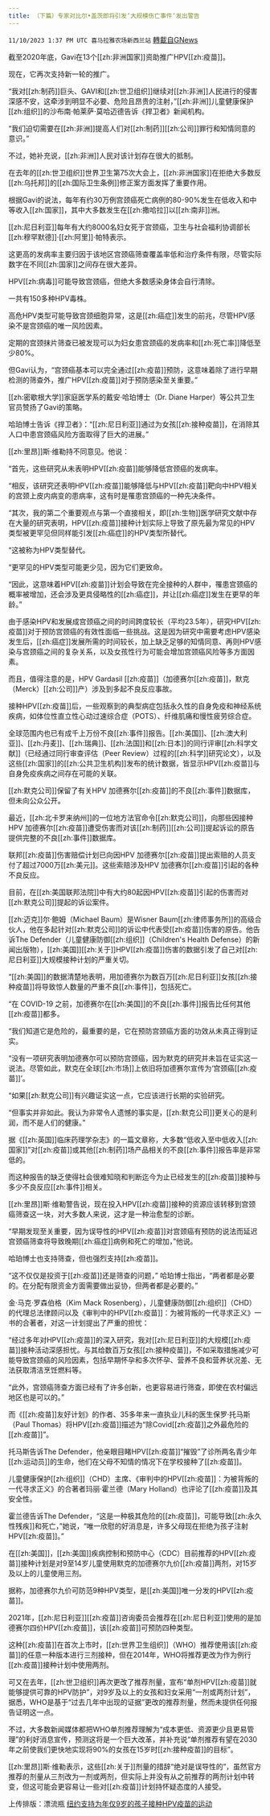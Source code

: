 ```yaml
---
title: （下篇）专家对比尔•盖茨即将引发‘大规模伤亡事件‘发出警告
---
```

`11/10/2023 1:37 PM UTC 喜马拉雅农场新西兰站` [轉載自GNews](https://gnews.org/articles/1956028)

截至2020年底，Gavi在13个[[zh:非洲国家]]资助推广HPV[[zh:疫苗]]。

现在，它再次支持新一轮的推广。

“我对[[zh:制药]]巨头、GAVI和[[zh:世卫组织]]继续对[[zh:非洲]]人民进行的侵害深感不安，这牵涉到明显不必要、危险且昂贵的注射，”[[zh:非洲]]儿童健康保护[[zh:组织]]的沙布南·帕莱萨·莫哈迈德告诉《捍卫者》新闻机构。

“我们迫切需要在[[zh:非洲]]提高人们对[[zh:制药]][[zh:公司]]罪行和知情同意的意识。”

不过，她补充说，[[zh:非洲]]人民对该计划存在很大的抵制。

在去年的[[zh:世卫组织]]世界卫生第75次大会上，[[zh:非洲国家]]在拒绝大多数反[[zh:乌托邦]]的[[zh:国际卫生条例]]修正案方面发挥了重要作用。

根据Gavi的说法，每年有约30万例宫颈癌死亡病例的80-90%发生在低收入和中等收入[[zh:国家]]，其中大多数发生在[[zh:撒哈拉]]以[[zh:南非]]洲。

[[zh:尼日利亚]]每年有大约8000名妇女死于宫颈癌，卫生与社会福利协调部长[[zh:穆罕默德]]·[[zh:阿里]]·帕特表示。

这更高的发病率主要归因于该地区宫颈癌筛查覆盖率低和治疗条件有限，尽管实际数字在不同[[zh:国家]]之间存在很大差异。 

HPV[[zh:病毒]]可能导致宫颈癌，但绝大多数感染身体会自行清除。

一共有150多种HPV毒株。

高危HPV类型可能导致宫颈细胞异常，这是[[zh:癌症]]发生的前兆，尽管HPV感染不是宫颈癌的唯一风险因素。

定期的宫颈抹片筛查已被发现可以为妇女患宫颈癌的发病率和[[zh:死亡率]]降低至少80%。

但Gavi认为，“宫颈癌基本可以完全通过[[zh:疫苗]]预防，这意味着除了进行早期检测的筛查外，推广HPV[[zh:疫苗]]对于预防感染至关重要。”

[[zh:密歇根大学]]家庭医学系的戴安·哈珀博士（Dr. Diane Harper）等公共卫生官员赞扬了Gavi的策略。

哈珀博士告诉《捍卫者》：“[[zh:尼日利亚]]通过为女孩[[zh:接种疫苗]]，在消除其人口中患宫颈癌风险方面取得了巨大的进展。”

[[zh:里昂]]斯·维勒持不同意见。他说：

“首先，这些研究从未表明HPV[[zh:疫苗]]能够降低宫颈癌的发病率。

“相反，该研究还表明HPV[[zh:疫苗]]能够降低与HPV[[zh:疫苗]]靶向中HPV相关的宫颈上皮内病变的患病率，这有时是罹患宫颈癌的一种先决条件。

“其次，我的第二个重要观点与第一个直接相关，即[[zh:生物]]医学研究文献中存在大量的研究表明，HPV[[zh:疫苗]]接种计划实际上导致了原先最为常见的HPV类型被更罕见但同样能引发[[zh:癌症]]的HPV类型所替代。

“这被称为HPV类型替代。

“更罕见的HPV类型可能更少见，因为它们更致命。

“因此，这意味着HPV[[zh:疫苗]]计划会导致在完全接种的人群中，罹患宫颈癌的概率被增加，还会涉及更具侵略性的[[zh:癌症]]，并让[[zh:癌症]]发生在更早的年龄。”

由于感染HPV和发展成宫颈癌之间的时间跨度较长（平均23.5年），研究HPV[[zh:疫苗]]对于预防宫颈癌的有效性面临一些挑战。这是因为研究中需要考虑HPV感染发生后，[[zh:癌症]]发展所需的时间较长，加上缺乏足够的知情同意、再则HPV感染与宫颈癌之间的复杂关系，以及女孩性行为可能会增加宫颈癌风险等多方面因素。

而且，值得注意的是，HPV Gardasil [[zh:疫苗]]（加德赛尔[[zh:疫苗]]，默克（Merck）[[zh:公司]]产）涉及到多起不良反应事故。

接种HPV[[zh:疫苗]]后，一些观察到的典型病症包括永久性的自身免疫和神经系统疾病，如体位性直立性心动过速综合症（POTS）、纤维肌痛和慢性疲劳综合症。

全球范围内也已有成千上万份不良[[zh:事件]]报告。[[zh:美国]]、[[zh:澳大利亚]]、[[zh:丹麦]]、[[zh:瑞典]]、[[zh:法国]]和[[zh:日本]]的同行评审[[zh:科学文献]]（已经通过同行审查评估（Peer Review）过程的[[zh:科学]]研究论文），以及这些[[zh:国家]]的[[zh:公共卫生机构]]发布的统计数据，皆显示HPV[[zh:疫苗]]与自身免疫疾病之间存在可能的关联。

[[zh:默克公司]]保留了有关HPV 加德赛尔[[zh:疫苗]]的不良[[zh:事件]]数据库，但未向公众公开。

最近，[[zh:北卡罗来纳州]]的一位地方法官命令[[zh:默克公司]]，向那些因接种HPV 加德赛尔[[zh:疫苗]]遭受伤害而对该[[zh:制药]][[zh:公司]]提起诉讼的原告提供完整的不良[[zh:事件]]数据库。

联邦[[zh:疫苗]]伤害赔偿计划已向因HPV 加德赛尔[[zh:疫苗]]提出索赔的人员支付了超过7000万[[zh:美元]]。这些索赔涉及HPV 加德赛尔[[zh:疫苗]]引起的各种不良反应。

目前，在[[zh:美国联邦法院]]中有大约80起因HPV[[zh:疫苗]]引起的伤害而对[[zh:默克公司]]提起的诉讼案件。

[[zh:迈克]]尔·鲍姆（Michael Baum）是Wisner Baum[[zh:律师事务所]]的高级合伙人，他在多起针对[[zh:默克公司]]的诉讼中代表受[[zh:疫苗]]伤害的原告。他告诉The Defender（儿童健康防御[[zh:组织]]（Children's Health Defense）的新闻出版物），[[zh:美国]][[zh:关于]]HPV[[zh:疫苗]]伤害的数据引发了自己对[[zh:尼日利亚]]大规模接种计划的严重关切。

“[[zh:美国]]的数据清楚地表明，用加德赛尔为数百万[[zh:尼日利亚]]女孩[[zh:接种疫苗]]将导致惊人数量的严重不良[[zh:事件]]，包括死亡。

“在 COVID-19 之前，加德赛尔在[[zh:美国]]的不良[[zh:事件]]报告比任何其他[[zh:疫苗]]都多。

“我们知道它是危险的，最重要的是，它在预防宫颈癌方面的功效从未真正得到证实。

“没有一项研究表明加德赛尔可以预防宫颈癌，因为默克的研究并未旨在证实这一说法。尽管如此，默克在全球[[zh:市场]]上依旧将加德赛尔宣传为‘宫颈癌[[zh:疫苗]]’。

“如果[[zh:默克公司]]有兴趣证实这一点，它应该进行长期的实验研究。

“但事实并非如此。我认为非常令人遗憾的事实是，[[zh:默克公司]]更关心的是利润，而不是人们的健康。”

据《[[zh:英国]]临床药理学杂志》的一篇文章称，大多数“低收入至中低收入[[zh:国家]]”对[[zh:疫苗]]或其他[[zh:制药]]场产品相关的不良[[zh:事件]]报告率是非常低的。

而这种报告的缺乏使得社会很难知晓和判断迄今为止已经发生的[[zh:疫苗]]接种与多少不良反应[[zh:事件]]相关。

[[zh:里昂]]斯·维勒警告说，现在投入HPV[[zh:疫苗]]接种的资源应该转移到宫颈癌筛查这一块，对大多数人来说，这才是一种治愈型的诊断。

“早期发现至关重要，因为误导性的HPV[[zh:疫苗]]对宫颈癌有预防的说法而延迟宫颈癌筛查将导致晚期[[zh:癌症]]病例和死亡的增加，”他说。

哈珀博士也支持筛查，但也强烈支持[[zh:疫苗]]。

“这不仅仅是投资于[[zh:疫苗]]还是筛查的问题，” 哈珀博士指出，“两者都是必要的。在分配有限资金方面需要做出妥协，但两者都是必要的。”

金·马克·罗森伯格（Kim Mack Rosenberg），儿童健康防御[[zh:组织]]（CHD）的代理总法律顾问以及《审判中的HPV[[zh:疫苗]]：为被背叛的一代寻求正义》一书的合著者，对这一计划提出了严重的担忧：

“经过多年对HPV[[zh:疫苗]]的深入研究，我对[[zh:尼日利亚]]的大规模[[zh:疫苗]]接种活动深感担忧。与其给数百万女孩[[zh:接种疫苗]]，不如采取措施减少可能导致宫颈癌的风险因素，包括早期怀孕和多次怀孕、营养不良和营养状况差、无法获取清洁烹饪燃料等。

“此外，宫颈癌筛查方面已经有了许多创新，也更容易进行筛查，即使在农村偏远地区也是可以的。”

而《[[zh:疫苗]]友好计划》的作者、35多年来一直执业儿科的医生保罗·托马斯（Paul Thomas）将HPV[[zh:疫苗]]描述为“除Covid[[zh:疫苗]]之外最危险的[[zh:疫苗]]”。

托马斯告诉The Defender，他亲眼目睹HPV[[zh:疫苗]]“摧毁”了诊所两名青少年[[zh:运动员]]的生命，他们在父母不知情的情况下在学校接种了[[zh:疫苗]]。

儿童健康保护[[zh:组织]]（CHD）主席、《审判中的HPV[[zh:疫苗]]：为被背叛的一代寻求正义》的合著者玛丽·霍兰德（Mary Holland）也评论了[[zh:疫苗]]及其安全性。

霍兰德告诉The Defender，“这是一种极其危险的[[zh:疫苗]]，可能导致[[zh:永久性残疾]]和死亡，”她说，“唯一欣慰的好消息是，许多父母现在拒绝为孩子注射HPV[[zh:疫苗]]。”

在[[zh:美国]]，[[zh:美国]]疾病控制和预防中心（CDC）目前推荐的HPV[[zh:疫苗]]接种计划是对9至14岁儿童使用默克的加德赛尔九价[[zh:疫苗]]两剂，对15岁及以上的儿童使用三剂。

据称，加德赛尔九价可防范9种HPV类型，是[[zh:美国]]唯一分发的HPV[[zh:疫苗]]。

2021年，[[zh:尼日利亚]][[zh:疫苗]]咨询委员会推荐在[[zh:尼日利亚]]使用的是加德赛尔四价HPV[[zh:疫苗]]，该[[zh:疫苗]]可预防四种类型。

这种[[zh:疫苗]]在首次上市时，[[zh:世界卫生组织]]（WHO）推荐使用该[[zh:疫苗]]的任意一种版本进行三剂接种，但在2014年，WHO将推荐更改为作为例行[[zh:疫苗]]接种计划中使用两剂。

可又在去年，[[zh:世卫组织]]再次更改了推荐剂量，宣布“单剂HPV[[zh:疫苗]]就能够提供可靠的HPV防护”，对9岁及以上的女孩和妇女采用“一剂或两剂计划”，据悉，WHO是基于“过去几年中出现的证据”更改的推荐剂量，然而未提供任何报告证明这一点。

不过，大多数新闻媒体都把WHO单剂推荐理解为“成本更低、资源更少且更易管理”的利好消息宣传，预测这将是一个巨大改革，并补充说“单剂推荐有望在2030年之前使我们更快地实现将90%的女孩在15岁时[[zh:接种疫苗]]的目标”。

[[zh:里昂]]斯·维勒表示，这些[[zh:关于]]剂量的措辞“绝对是误导性的”，虽然官方推荐的剂量从三剂改为一剂或两剂，但实际上并没有从之前推荐的两剂计划中转变，但这可能会更容易让一些对[[zh:疫苗]]计划持怀疑态度的人接受。

上传排版：漂流瓶
[纽约支持为年仅9岁的孩子接种HPV疫苗的运动](https://childrenshealthdefense.org/defender/new-york-campaign-kids-age-9-hpv-vaccine-merck-gardasil/)
